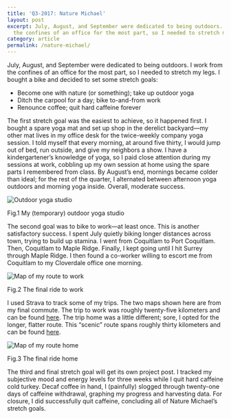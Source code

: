 ```yaml
---
title: 'Q3-2017: Nature Michael'
layout: post
excerpt: July, August, and September were dedicated to being outdoors. I work from
  the confines of an office for the most part, so I needed to stretch my legs.
category: article
permalink: /nature-michael/
---
```


July, August, and September were dedicated to being outdoors. I work from the confines of an office for the most part, so I needed to stretch my legs. I bought a bike and decided to set some stretch goals:
-	Become one with nature (or something); take up outdoor yoga
-	Ditch the carpool for a day; bike to-and-from work
-	Renounce coffee; quit hard caffeine forever 

The first stretch goal was the easiest to achieve, so it happened first. I bought a spare yoga mat and set up shop in the derelict backyard—my other mat lives in my office desk for the twice-weekly company yoga session. I told myself that every morning, at around five thirty, I would jump out of bed, run outside, and give my neighbors a show. I have a kindergartener’s knowledge of yoga, so I paid close attention during my sessions at work, cobbling up my own session at home using the spare parts I remembered from class. By August’s end, mornings became colder than ideal; for the rest of the quarter, I alternated between afternoon yoga outdoors and morning yoga inside. Overall, moderate success.

![Outdoor yoga studio]({{site.baseurl}}/assets/nature-michael/image-outdoor-yoga.jpg)
<figcaption>Fig.1 My (temporary) outdoor yoga studio</figcaption>

The second goal was to bike to work—at least once. This is another satisfactory success. I spent July quietly biking longer distances across town, trying to build up stamina. I went from Coquitlam to Port Coquitlam. Then, Coquitlam to Maple Ridge. Finally, I kept going until I hit Surrey through Maple Ridge. I then found a co-worker willing to escort me from Coquitlam to my Cloverdale office one morning.

![Map of my route to work]({{site.baseurl}}/assets/nature-michael/image-ride-to-work.png)
<figcaption>Fig.2 The final ride to work</figcaption>

I used Strava to track some of my trips. The two maps shown here are from my final commute. The trip to work was roughly twenty-five kilometers and can be found [here]( https://www.strava.com/activities/1201122744). The trip home was a little different; sore, I opted for the longer, flatter route. This “scenic” route spans roughly thirty kilometers and can be found [here]( https://www.strava.com/activities/1201889484).

![Map of my route home]({{site.baseurl}}/assets/nature-michael/image-ride-home.png)
<figcaption>Fig.3 The final ride home</figcaption>

The third and final stretch goal will get its own project post. I tracked my subjective mood and energy levels for three weeks while I quit hard caffeine cold turkey. Decaf coffee in hand, I (painfully) slogged through twenty-one days of caffeine withdrawal, graphing my progress and harvesting data. For closure, I did successfully quit caffeine, concluding all of Nature Michael’s stretch goals.
